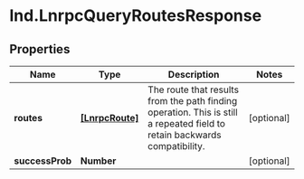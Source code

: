 # lnd.LnrpcQueryRoutesResponse

## Properties

Name | Type | Description | Notes
------------ | ------------- | ------------- | -------------
**routes** | [**[LnrpcRoute]**](LnrpcRoute.md) | The route that results from the path finding operation. This is still a repeated field to retain backwards compatibility. | [optional] 
**successProb** | **Number** |  | [optional] 



